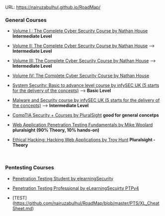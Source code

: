 URL: https://nairuzabulhul.github.io/RoadMap/

### General Courses


- [ Volume I : The Complete Cyber Security Course by Nathan House](https://www.udemy.com/the-complete-internet-security-privacy-course-volume-1/) __Intermediate Level__ 


- [ Volume II: The Complete Cyber Security Course by Nathan House](https://www.udemy.com/network-security-course/) --> __Intermediate Level__  

- [Volume III: The Complete Cyber Security Course by Nathan House](https://www.udemy.com/the-complete-cyber-security-course-anonymous-browsing/)  --> __Intermediate Level__    

- [Volume  IV: The Complete Cyber Security Course by Nathan House](https://www.udemy.com/network-security-course/)


- [System Security: Basic to advance level course by infySEC UK (5 starts for the delivery of the concepts)](https://www.udemy.com/sys-hacking/) --> __Basic Level__           


- [ Malware and Security course by infySEC UK (5 starts for the delivery of the concepts)](https://www.udemy.com/malwares/) --> __Intermediate Level__


- [CompTIA Security + Courses by PluralSight](https://www.pluralsight.com/paths/comptia-security-plus) __good for general concetps__ 


      
 - [Web Application Penetration Testing Fundamentals by Mike Woolard](https://app.pluralsight.com/library/courses/web-app-pentesting-fundamentals/table-of-contents) __pluralsight__ __(90% Theory, 10% hands-on)__  


- [Ethical Hacking: Hacking Web Applications by Troy Hunt](https://app.pluralsight.com/library/courses/ethical-hacking-web-applications/table-of-contents) __Pluralsight - Theory__  

&nbsp;

### Pentesting Courses

- [Penetration Testing Student by elearningSecurity ](https://www.elearnsecurity.com/course/penetration_testing_student/)


- [Penetration Testing Professional by eLearningSecuirty PTPv4](https://www.elearnsecurity.com/course/penetration_testing/)


- [TEST] (https://github.com/nairuzabulhul/RoadMap/blob/master/PTS/XL_CheatSheet.md)
